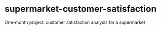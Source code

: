 # supermarket-customer-satisfaction
One-month project: customer satisfaction analysis for a supermarket
